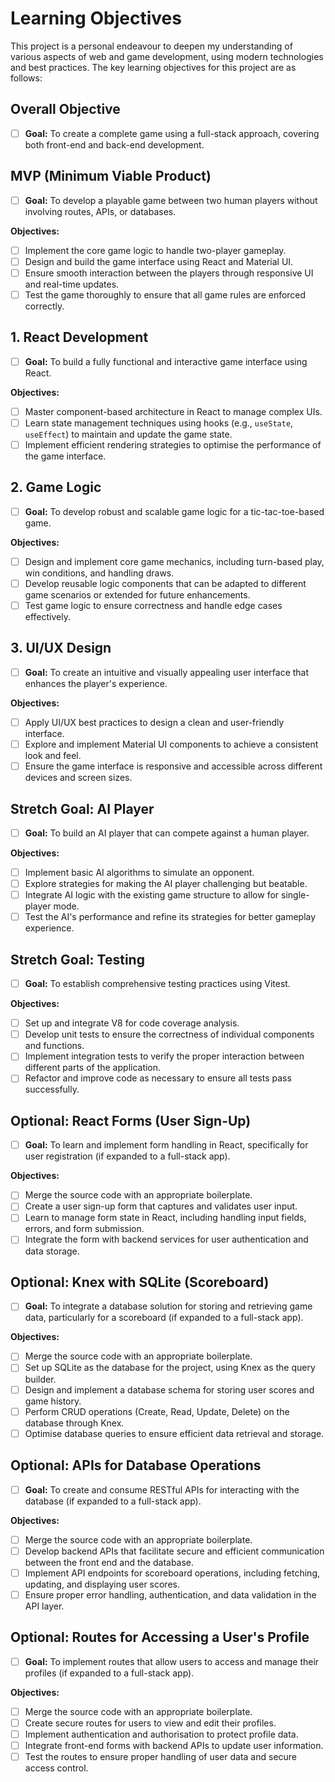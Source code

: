 # Learning Objectives

This project is a personal endeavour to deepen my understanding of various aspects of web and game development, using modern technologies and best practices. The key learning objectives for this project are as follows:

## Overall Objective

- [ ] **Goal:** To create a complete game using a full-stack approach, covering both front-end and back-end development.

## MVP (Minimum Viable Product)

- [ ] **Goal:** To develop a playable game between two human players without involving routes, APIs, or databases.

**Objectives:**

- [ ] Implement the core game logic to handle two-player gameplay.
- [ ] Design and build the game interface using React and Material UI.
- [ ] Ensure smooth interaction between the players through responsive UI and real-time updates.
- [ ] Test the game thoroughly to ensure that all game rules are enforced correctly.

## 1. React Development

- [ ] **Goal:** To build a fully functional and interactive game interface using React.

**Objectives:**

- [ ] Master component-based architecture in React to manage complex UIs.
- [ ] Learn state management techniques using hooks (e.g., `useState`, `useEffect`) to maintain and update the game state.
- [ ] Implement efficient rendering strategies to optimise the performance of the game interface.

## 2. Game Logic

- [ ] **Goal:** To develop robust and scalable game logic for a tic-tac-toe-based game.

**Objectives:**

- [ ] Design and implement core game mechanics, including turn-based play, win conditions, and handling draws.
- [ ] Develop reusable logic components that can be adapted to different game scenarios or extended for future enhancements.
- [ ] Test game logic to ensure correctness and handle edge cases effectively.

## 3. UI/UX Design

- [ ] **Goal:** To create an intuitive and visually appealing user interface that enhances the player's experience.

**Objectives:**

- [ ] Apply UI/UX best practices to design a clean and user-friendly interface.
- [ ] Explore and implement Material UI components to achieve a consistent look and feel.
- [ ] Ensure the game interface is responsive and accessible across different devices and screen sizes.

## Stretch Goal: AI Player

- [ ] **Goal:** To build an AI player that can compete against a human player.

**Objectives:**

- [ ] Implement basic AI algorithms to simulate an opponent.
- [ ] Explore strategies for making the AI player challenging but beatable.
- [ ] Integrate AI logic with the existing game structure to allow for single-player mode.
- [ ] Test the AI's performance and refine its strategies for better gameplay experience.

## Stretch Goal: Testing

- [ ] **Goal:** To establish comprehensive testing practices using Vitest.

**Objectives:**

- [ ] Set up and integrate V8 for code coverage analysis.
- [ ] Develop unit tests to ensure the correctness of individual components and functions.
- [ ] Implement integration tests to verify the proper interaction between different parts of the application.
- [ ] Refactor and improve code as necessary to ensure all tests pass successfully.

## Optional: React Forms (User Sign-Up)

- [ ] **Goal:** To learn and implement form handling in React, specifically for user registration (if expanded to a full-stack app).

**Objectives:**

- [ ] Merge the source code with an appropriate boilerplate.
- [ ] Create a user sign-up form that captures and validates user input.
- [ ] Learn to manage form state in React, including handling input fields, errors, and form submission.
- [ ] Integrate the form with backend services for user authentication and data storage.

## Optional: Knex with SQLite (Scoreboard)

- [ ] **Goal:** To integrate a database solution for storing and retrieving game data, particularly for a scoreboard (if expanded to a full-stack app).

**Objectives:**

- [ ] Merge the source code with an appropriate boilerplate.
- [ ] Set up SQLite as the database for the project, using Knex as the query builder.
- [ ] Design and implement a database schema for storing user scores and game history.
- [ ] Perform CRUD operations (Create, Read, Update, Delete) on the database through Knex.
- [ ] Optimise database queries to ensure efficient data retrieval and storage.

## Optional: APIs for Database Operations

- [ ] **Goal:** To create and consume RESTful APIs for interacting with the database (if expanded to a full-stack app).

**Objectives:**

- [ ] Merge the source code with an appropriate boilerplate.
- [ ] Develop backend APIs that facilitate secure and efficient communication between the front end and the database.
- [ ] Implement API endpoints for scoreboard operations, including fetching, updating, and displaying user scores.
- [ ] Ensure proper error handling, authentication, and data validation in the API layer.

## Optional: Routes for Accessing a User's Profile

- [ ] **Goal:** To implement routes that allow users to access and manage their profiles (if expanded to a full-stack app).

**Objectives:**

- [ ] Merge the source code with an appropriate boilerplate.
- [ ] Create secure routes for users to view and edit their profiles.
- [ ] Implement authentication and authorisation to protect profile data.
- [ ] Integrate front-end forms with backend APIs to update user information.
- [ ] Test the routes to ensure proper handling of user data and secure access control.
